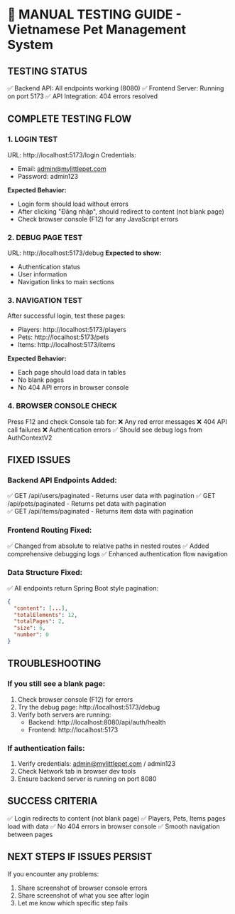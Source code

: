 🎯 MANUAL TESTING GUIDE - Vietnamese Pet Management System
========================================================

## TESTING STATUS
✅ Backend API: All endpoints working (8080)
✅ Frontend Server: Running on port 5173
✅ API Integration: 404 errors resolved

## COMPLETE TESTING FLOW

### 1. LOGIN TEST
URL: http://localhost:5173/login
Credentials:
- Email: admin@mylittlepet.com
- Password: admin123

**Expected Behavior:**
- Login form should load without errors
- After clicking "Đăng nhập", should redirect to content (not blank page)
- Check browser console (F12) for any JavaScript errors

### 2. DEBUG PAGE TEST
URL: http://localhost:5173/debug
**Expected to show:**
- Authentication status
- User information
- Navigation links to main sections

### 3. NAVIGATION TEST
After successful login, test these pages:
- Players: http://localhost:5173/players
- Pets: http://localhost:5173/pets  
- Items: http://localhost:5173/items

**Expected Behavior:**
- Each page should load data in tables
- No blank pages
- No 404 API errors in browser console

### 4. BROWSER CONSOLE CHECK
Press F12 and check Console tab for:
❌ Any red error messages
❌ 404 API call failures
❌ Authentication errors
✅ Should see debug logs from AuthContextV2

## FIXED ISSUES

### Backend API Endpoints Added:
✅ GET /api/users/paginated - Returns user data with pagination
✅ GET /api/pets/paginated - Returns pet data with pagination  
✅ GET /api/items/paginated - Returns item data with pagination

### Frontend Routing Fixed:
✅ Changed from absolute to relative paths in nested routes
✅ Added comprehensive debugging logs
✅ Enhanced authentication flow navigation

### Data Structure Fixed:
✅ All endpoints return Spring Boot style pagination:
```json
{
  "content": [...],
  "totalElements": 12,
  "totalPages": 2,
  "size": 6,
  "number": 0
}
```

## TROUBLESHOOTING

### If you still see a blank page:
1. Check browser console (F12) for errors
2. Try the debug page: http://localhost:5173/debug
3. Verify both servers are running:
   - Backend: http://localhost:8080/api/auth/health
   - Frontend: http://localhost:5173

### If authentication fails:
1. Verify credentials: admin@mylittlepet.com / admin123
2. Check Network tab in browser dev tools
3. Ensure backend server is running on port 8080

## SUCCESS CRITERIA
✅ Login redirects to content (not blank page)
✅ Players, Pets, Items pages load with data
✅ No 404 errors in browser console
✅ Smooth navigation between pages

## NEXT STEPS IF ISSUES PERSIST
If you encounter any problems:
1. Share screenshot of browser console errors
2. Share screenshot of what you see after login
3. Let me know which specific step fails
